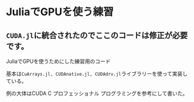 # JuliaでGPUを使う練習
## `CUDA.jl`に統合されたのでここのコードは修正が必要です。

JuliaでGPUを使うためにした練習用のコード

基本は`CuArrays.jl, CUDAnative.jl, CUDAdrv.jl`ライブラリーを使って実装している。

例の大体はCUDA C プロフェッショナル プログラミングを参考にして書いた。

